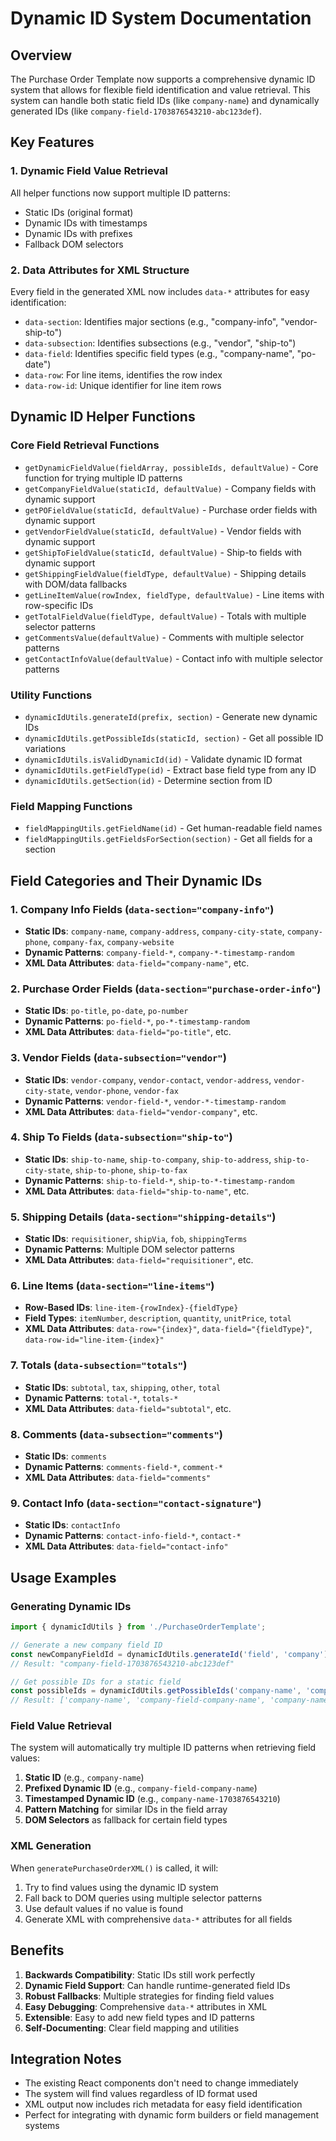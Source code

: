 # Dynamic ID System Documentation

## Overview

The Purchase Order Template now supports a comprehensive dynamic ID system that allows for flexible field identification and value retrieval. This system can handle both static field IDs (like `company-name`) and dynamically generated IDs (like `company-field-1703876543210-abc123def`).

## Key Features

### 1. **Dynamic Field Value Retrieval**
All helper functions now support multiple ID patterns:
- Static IDs (original format)
- Dynamic IDs with timestamps
- Dynamic IDs with prefixes
- Fallback DOM selectors

### 2. **Data Attributes for XML Structure**
Every field in the generated XML now includes `data-*` attributes for easy identification:
- `data-section`: Identifies major sections (e.g., "company-info", "vendor-ship-to")
- `data-subsection`: Identifies subsections (e.g., "vendor", "ship-to")
- `data-field`: Identifies specific field types (e.g., "company-name", "po-date")
- `data-row`: For line items, identifies the row index
- `data-row-id`: Unique identifier for line item rows

## Dynamic ID Helper Functions

### Core Field Retrieval Functions
- `getDynamicFieldValue(fieldArray, possibleIds, defaultValue)` - Core function for trying multiple ID patterns
- `getCompanyFieldValue(staticId, defaultValue)` - Company fields with dynamic support
- `getPOFieldValue(staticId, defaultValue)` - Purchase order fields with dynamic support
- `getVendorFieldValue(staticId, defaultValue)` - Vendor fields with dynamic support
- `getShipToFieldValue(staticId, defaultValue)` - Ship-to fields with dynamic support
- `getShippingFieldValue(fieldType, defaultValue)` - Shipping details with DOM/data fallbacks
- `getLineItemValue(rowIndex, fieldType, defaultValue)` - Line items with row-specific IDs
- `getTotalFieldValue(fieldType, defaultValue)` - Totals with multiple selector patterns
- `getCommentsValue(defaultValue)` - Comments with multiple selector patterns
- `getContactInfoValue(defaultValue)` - Contact info with multiple selector patterns

### Utility Functions
- `dynamicIdUtils.generateId(prefix, section)` - Generate new dynamic IDs
- `dynamicIdUtils.getPossibleIds(staticId, section)` - Get all possible ID variations
- `dynamicIdUtils.isValidDynamicId(id)` - Validate dynamic ID format
- `dynamicIdUtils.getFieldType(id)` - Extract base field type from any ID
- `dynamicIdUtils.getSection(id)` - Determine section from ID

### Field Mapping Functions
- `fieldMappingUtils.getFieldName(id)` - Get human-readable field names
- `fieldMappingUtils.getFieldsForSection(section)` - Get all fields for a section

## Field Categories and Their Dynamic IDs

### 1. Company Info Fields (`data-section="company-info"`)
- **Static IDs**: `company-name`, `company-address`, `company-city-state`, `company-phone`, `company-fax`, `company-website`
- **Dynamic Patterns**: `company-field-*`, `company-*-timestamp-random`
- **XML Data Attributes**: `data-field="company-name"`, etc.

### 2. Purchase Order Fields (`data-section="purchase-order-info"`)
- **Static IDs**: `po-title`, `po-date`, `po-number`
- **Dynamic Patterns**: `po-field-*`, `po-*-timestamp-random`
- **XML Data Attributes**: `data-field="po-title"`, etc.

### 3. Vendor Fields (`data-subsection="vendor"`)
- **Static IDs**: `vendor-company`, `vendor-contact`, `vendor-address`, `vendor-city-state`, `vendor-phone`, `vendor-fax`
- **Dynamic Patterns**: `vendor-field-*`, `vendor-*-timestamp-random`
- **XML Data Attributes**: `data-field="vendor-company"`, etc.

### 4. Ship To Fields (`data-subsection="ship-to"`)
- **Static IDs**: `ship-to-name`, `ship-to-company`, `ship-to-address`, `ship-to-city-state`, `ship-to-phone`, `ship-to-fax`
- **Dynamic Patterns**: `ship-to-field-*`, `ship-to-*-timestamp-random`
- **XML Data Attributes**: `data-field="ship-to-name"`, etc.

### 5. Shipping Details (`data-section="shipping-details"`)
- **Static IDs**: `requisitioner`, `shipVia`, `fob`, `shippingTerms`
- **Dynamic Patterns**: Multiple DOM selector patterns
- **XML Data Attributes**: `data-field="requisitioner"`, etc.

### 6. Line Items (`data-section="line-items"`)
- **Row-Based IDs**: `line-item-{rowIndex}-{fieldType}`
- **Field Types**: `itemNumber`, `description`, `quantity`, `unitPrice`, `total`
- **XML Data Attributes**: `data-row="{index}"`, `data-field="{fieldType}"`, `data-row-id="line-item-{index}"`

### 7. Totals (`data-subsection="totals"`)
- **Static IDs**: `subtotal`, `tax`, `shipping`, `other`, `total`
- **Dynamic Patterns**: `total-*`, `totals-*`
- **XML Data Attributes**: `data-field="subtotal"`, etc.

### 8. Comments (`data-subsection="comments"`)
- **Static IDs**: `comments`
- **Dynamic Patterns**: `comments-field-*`, `comment-*`
- **XML Data Attributes**: `data-field="comments"`

### 9. Contact Info (`data-section="contact-signature"`)
- **Static IDs**: `contactInfo`
- **Dynamic Patterns**: `contact-info-field-*`, `contact-*`
- **XML Data Attributes**: `data-field="contact-info"`

## Usage Examples

### Generating Dynamic IDs
```javascript
import { dynamicIdUtils } from './PurchaseOrderTemplate';

// Generate a new company field ID
const newCompanyFieldId = dynamicIdUtils.generateId('field', 'company');
// Result: "company-field-1703876543210-abc123def"

// Get possible IDs for a static field
const possibleIds = dynamicIdUtils.getPossibleIds('company-name', 'company');
// Result: ['company-name', 'company-field-company-name', 'company-name', ...]
```

### Field Value Retrieval
The system will automatically try multiple ID patterns when retrieving field values:

1. **Static ID** (e.g., `company-name`)
2. **Prefixed Dynamic ID** (e.g., `company-field-company-name`)
3. **Timestamped Dynamic ID** (e.g., `company-name-1703876543210`)
4. **Pattern Matching** for similar IDs in the field array
5. **DOM Selectors** as fallback for certain field types

### XML Generation
When `generatePurchaseOrderXML()` is called, it will:
1. Try to find values using the dynamic ID system
2. Fall back to DOM queries using multiple selector patterns
3. Use default values if no value is found
4. Generate XML with comprehensive `data-*` attributes for all fields

## Benefits

1. **Backwards Compatibility**: Static IDs still work perfectly
2. **Dynamic Field Support**: Can handle runtime-generated field IDs
3. **Robust Fallbacks**: Multiple strategies for finding field values
4. **Easy Debugging**: Comprehensive `data-*` attributes in XML
5. **Extensible**: Easy to add new field types and ID patterns
6. **Self-Documenting**: Clear field mapping and utilities

## Integration Notes

- The existing React components don't need to change immediately
- The system will find values regardless of ID format used
- XML output now includes rich metadata for easy field identification
- Perfect for integrating with dynamic form builders or field management systems
